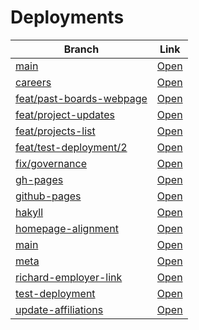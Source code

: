 # Deployments

| Branch | Link |
| --- | --- |
| [main](https://github.com/visortelle/haskellfoundation.github.io/tree/) | [Open](https://visortelle.github.io/haskellfoundation.github.io/) |
| [careers](https://github.com/visortelle/haskellfoundation.github.io/tree/careers) | [Open](https://visortelle.github.io/haskellfoundation.github.io/branches/careers) |
| [feat/past-boards-webpage](https://github.com/visortelle/haskellfoundation.github.io/tree/feat/past-boards-webpage) | [Open](https://visortelle.github.io/haskellfoundation.github.io/branches/feat-past-boards-webpage) |
| [feat/project-updates](https://github.com/visortelle/haskellfoundation.github.io/tree/feat/project-updates) | [Open](https://visortelle.github.io/haskellfoundation.github.io/branches/feat-project-updates) |
| [feat/projects-list](https://github.com/visortelle/haskellfoundation.github.io/tree/feat/projects-list) | [Open](https://visortelle.github.io/haskellfoundation.github.io/branches/feat-projects-list) |
| [feat/test-deployment/2](https://github.com/visortelle/haskellfoundation.github.io/tree/feat/test-deployment/2) | [Open](https://visortelle.github.io/haskellfoundation.github.io/branches/feat-test-deployment-2) |
| [fix/governance](https://github.com/visortelle/haskellfoundation.github.io/tree/fix/governance) | [Open](https://visortelle.github.io/haskellfoundation.github.io/branches/fix-governance) |
| [gh-pages](https://github.com/visortelle/haskellfoundation.github.io/tree/gh-pages) | [Open](https://visortelle.github.io/haskellfoundation.github.io/branches/gh-pages) |
| [github-pages](https://github.com/visortelle/haskellfoundation.github.io/tree/github-pages) | [Open](https://visortelle.github.io/haskellfoundation.github.io/branches/github-pages) |
| [hakyll](https://github.com/visortelle/haskellfoundation.github.io/tree/hakyll) | [Open](https://visortelle.github.io/haskellfoundation.github.io/branches/hakyll) |
| [homepage-alignment](https://github.com/visortelle/haskellfoundation.github.io/tree/homepage-alignment) | [Open](https://visortelle.github.io/haskellfoundation.github.io/branches/homepage-alignment) |
| [main](https://github.com/visortelle/haskellfoundation.github.io/tree/main) | [Open](https://visortelle.github.io/haskellfoundation.github.io/branches/main) |
| [meta](https://github.com/visortelle/haskellfoundation.github.io/tree/meta) | [Open](https://visortelle.github.io/haskellfoundation.github.io/branches/meta) |
| [richard-employer-link](https://github.com/visortelle/haskellfoundation.github.io/tree/richard-employer-link) | [Open](https://visortelle.github.io/haskellfoundation.github.io/branches/richard-employer-link) |
| [test-deployment](https://github.com/visortelle/haskellfoundation.github.io/tree/test-deployment) | [Open](https://visortelle.github.io/haskellfoundation.github.io/branches/test-deployment) |
| [update-affiliations](https://github.com/visortelle/haskellfoundation.github.io/tree/update-affiliations) | [Open](https://visortelle.github.io/haskellfoundation.github.io/branches/update-affiliations) |
